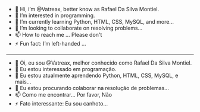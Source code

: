 - 👋 Hi, i’m @Vatreax, better know as Rafael Da Silva Montiel.
- 👀 I’m interested in programming.
- 🌱 I’m currently learning Python, HTML, CSS, MySQL, and more...
- 💞️ I’m looking to collaborate on resolving problems...
- 📫 How to reach me ... Please don't
- ⚡ Fun fact: I’m left-handed ...
-----------------------------------------------------------------------------
- 👋 Oi, eu sou @Vatreax, melhor conhecido como Rafael Da Silva Montiel.
- 👀 Eu estou interessado em programação.
- 🌱 Eu estou atualmente aprendendo Python, HTML, CSS, MySQL, e mais...
- 💞️ Eu estou procurando colaborar na resolução de problemas...
- 📫 Como me encontrar... Por favor, Não
- ⚡ Fato interessante: Eu sou canhoto...

<!--- --->